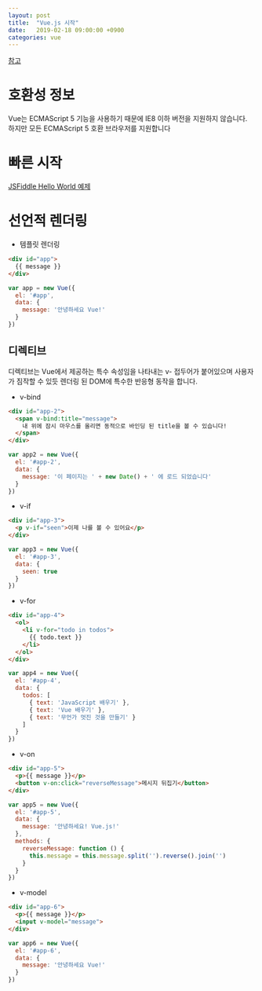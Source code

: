 ```yaml
---
layout: post
title:  "Vue.js 시작"
date:   2019-02-18 09:00:00 +0900
categories: vue
---
```


[참고](https://kr.vuejs.org/v2/guide/)

# 호환성 정보
Vue는 ECMAScript 5 기능을 사용하기 때문에 IE8 이하 버전을 지원하지 않습니다. 하지만 모든 ECMAScript 5 호환 브라우저를 지원합니다

# 빠른 시작
[JSFiddle Hello World 예제](https://jsfiddle.net/chrisvfritz/50wL7mdz/)

# 선언적 렌더링
- 템플릿 렌더링
~~~ html
<div id="app">
  {{ message }}
</div>
~~~

~~~ javascript
var app = new Vue({
  el: '#app',
  data: {
    message: '안녕하세요 Vue!'
  }
})
~~~

## 디렉티브

디렉티브는 Vue에서 제공하는 특수 속성임을 나타내는 v- 접두어가 붙어있으며 사용자가 짐작할 수 있듯 렌더링 된 DOM에 특수한 반응형 동작을 합니다.

- v-bind
~~~ html
<div id="app-2">
  <span v-bind:title="message">
    내 위에 잠시 마우스를 올리면 동적으로 바인딩 된 title을 볼 수 있습니다!
  </span>
</div>
~~~

~~~ javascript
var app2 = new Vue({
  el: '#app-2',
  data: {
    message: '이 페이지는 ' + new Date() + ' 에 로드 되었습니다'
  }
})
~~~

- v-if
~~~ html
<div id="app-3">
  <p v-if="seen">이제 나를 볼 수 있어요</p>
</div>
~~~

~~~ javascript
var app3 = new Vue({
  el: '#app-3',
  data: {
    seen: true
  }
})
~~~

- v-for
~~~ html
<div id="app-4">
  <ol>
    <li v-for="todo in todos">
      {{ todo.text }}
    </li>
  </ol>
</div>
~~~

~~~ javascript
var app4 = new Vue({
  el: '#app-4',
  data: {
    todos: [
      { text: 'JavaScript 배우기' },
      { text: 'Vue 배우기' },
      { text: '무언가 멋진 것을 만들기' }
    ]
  }
})
~~~

- v-on
~~~ html
<div id="app-5">
  <p>{{ message }}</p>
  <button v-on:click="reverseMessage">메시지 뒤집기</button>
</div>
~~~

~~~ javascript
var app5 = new Vue({
  el: '#app-5',
  data: {
    message: '안녕하세요! Vue.js!'
  },
  methods: {
    reverseMessage: function () {
      this.message = this.message.split('').reverse().join('')
    }
  }
})
~~~

- v-model
~~~ html
<div id="app-6">
  <p>{{ message }}</p>
  <input v-model="message">
</div>
~~~

~~~ javascript
var app6 = new Vue({
  el: '#app-6',
  data: {
    message: '안녕하세요 Vue!'
  }
})
~~~